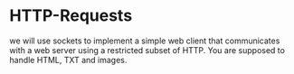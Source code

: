 # HTTP-Requests
we will use sockets to implement a simple web client that communicates with a web server using a restricted subset of HTTP.
You are supposed to handle HTML, TXT and images. 
